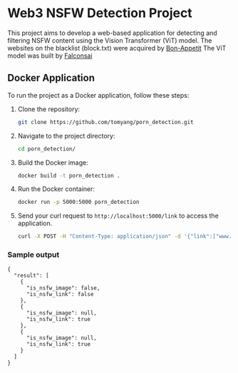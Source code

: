 # Web3 NSFW Detection Project

This project aims to develop a web-based application for detecting and filtering NSFW content using the Vision Transformer (ViT) model.
The websites on the blacklist (block.txt) were acquired by [Bon-Appetit](https://github.com/Bon-Appetit/porn-domains)
The ViT model was built by [Falconsai](https://huggingface.co/Falconsai/nsfw_image_detection)

## Docker Application

To run the project as a Docker application, follow these steps:

1. Clone the repository:

    ```bash
    git clone https://github.com/tomyang/porn_detection.git
    ```

2. Navigate to the project directory:

    ```bash
    cd porn_detection/
    ```

3. Build the Docker image:

    ```bash
    docker build -t porn_detection .
    ```

4. Run the Docker container:

    ```bash
    docker run -p 5000:5000 porn_detection
    ```

5. Send your curl request to `http://localhost:5000/link` to access the application.

    ```bash
    curl -X POST -H "Content-Type: application/json" -d '{"link":["www.example.com"]}' http://localhost:5000/link
    ```

### Sample output  
```
{
  "result": [
    {
      "is_nsfw_image": false,
      "is_nsfw_link": false
    },
    {
      "is_nsfw_image": null,
      "is_nsfw_link": true
    },
    {
      "is_nsfw_image": null,
      "is_nsfw_link": true
    }
  ]
}
```


